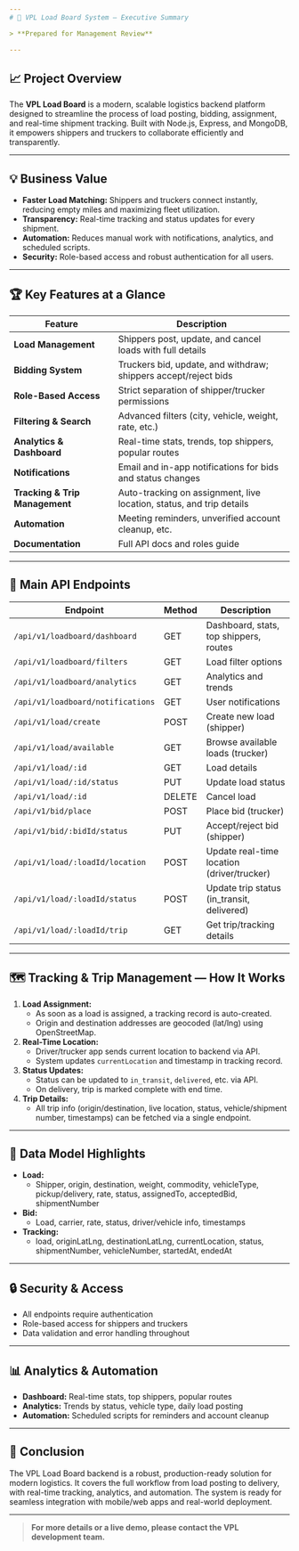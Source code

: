 ```yaml
---
# 🚛 VPL Load Board System — Executive Summary

> **Prepared for Management Review**

---
```


## 📈 Project Overview
The **VPL Load Board** is a modern, scalable logistics backend platform designed to streamline the process of load posting, bidding, assignment, and real-time shipment tracking. Built with Node.js, Express, and MongoDB, it empowers shippers and truckers to collaborate efficiently and transparently.

---

## 💡 Business Value
- **Faster Load Matching:** Shippers and truckers connect instantly, reducing empty miles and maximizing fleet utilization.
- **Transparency:** Real-time tracking and status updates for every shipment.
- **Automation:** Reduces manual work with notifications, analytics, and scheduled scripts.
- **Security:** Role-based access and robust authentication for all users.

---

## 🏆 Key Features at a Glance

| Feature                        | Description                                                                 |
|-------------------------------|-----------------------------------------------------------------------------|
| **Load Management**           | Shippers post, update, and cancel loads with full details                    |
| **Bidding System**            | Truckers bid, update, and withdraw; shippers accept/reject bids              |
| **Role-Based Access**         | Strict separation of shipper/trucker permissions                             |
| **Filtering & Search**        | Advanced filters (city, vehicle, weight, rate, etc.)                         |
| **Analytics & Dashboard**     | Real-time stats, trends, top shippers, popular routes                        |
| **Notifications**             | Email and in-app notifications for bids and status changes                   |
| **Tracking & Trip Management**| Auto-tracking on assignment, live location, status, and trip details         |
| **Automation**                | Meeting reminders, unverified account cleanup, etc.                          |
| **Documentation**             | Full API docs and roles guide                                                |

---

## 🔗 Main API Endpoints

| Endpoint                              | Method | Description                                 |
|---------------------------------------|--------|---------------------------------------------|
| `/api/v1/loadboard/dashboard`         | GET    | Dashboard, stats, top shippers, routes      |
| `/api/v1/loadboard/filters`           | GET    | Load filter options                         |
| `/api/v1/loadboard/analytics`         | GET    | Analytics and trends                        |
| `/api/v1/loadboard/notifications`     | GET    | User notifications                          |
| `/api/v1/load/create`                 | POST   | Create new load (shipper)                   |
| `/api/v1/load/available`              | GET    | Browse available loads (trucker)            |
| `/api/v1/load/:id`                    | GET    | Load details                                |
| `/api/v1/load/:id/status`             | PUT    | Update load status                          |
| `/api/v1/load/:id`                    | DELETE | Cancel load                                 |
| `/api/v1/bid/place`                   | POST   | Place bid (trucker)                         |
| `/api/v1/bid/:bidId/status`           | PUT    | Accept/reject bid (shipper)                 |
| `/api/v1/load/:loadId/location`       | POST   | Update real-time location (driver/trucker)  |
| `/api/v1/load/:loadId/status`         | POST   | Update trip status (in_transit, delivered)  |
| `/api/v1/load/:loadId/trip`           | GET    | Get trip/tracking details                   |

---

## 🗺️ Tracking & Trip Management — How It Works

1. **Load Assignment:**
   - As soon as a load is assigned, a tracking record is auto-created.
   - Origin and destination addresses are geocoded (lat/lng) using OpenStreetMap.
2. **Real-Time Location:**
   - Driver/trucker app sends current location to backend via API.
   - System updates `currentLocation` and timestamp in tracking record.
3. **Status Updates:**
   - Status can be updated to `in_transit`, `delivered`, etc. via API.
   - On delivery, trip is marked complete with end time.
4. **Trip Details:**
   - All trip info (origin/destination, live location, status, vehicle/shipment number, timestamps) can be fetched via a single endpoint.

---

## 🧩 Data Model Highlights

- **Load:**
  - Shipper, origin, destination, weight, commodity, vehicleType, pickup/delivery, rate, status, assignedTo, acceptedBid, shipmentNumber
- **Bid:**
  - Load, carrier, rate, status, driver/vehicle info, timestamps
- **Tracking:**
  - load, originLatLng, destinationLatLng, currentLocation, status, shipmentNumber, vehicleNumber, startedAt, endedAt

---

## 🔒 Security & Access
- All endpoints require authentication
- Role-based access for shippers and truckers
- Data validation and error handling throughout

---

## 📊 Analytics & Automation
- **Dashboard:** Real-time stats, top shippers, popular routes
- **Analytics:** Trends by status, vehicle type, daily load posting
- **Automation:** Scheduled scripts for reminders and account cleanup

---

## 🎯 Conclusion
The VPL Load Board backend is a robust, production-ready solution for modern logistics. It covers the full workflow from load posting to delivery, with real-time tracking, analytics, and automation. The system is ready for seamless integration with mobile/web apps and real-world deployment.

---

> **For more details or a live demo, please contact the VPL development team.** 